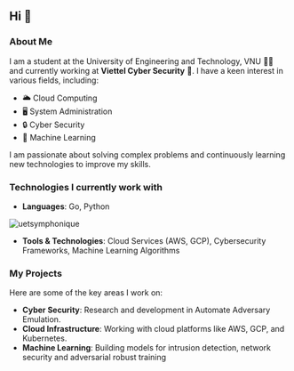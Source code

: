 ## Hi 👋

### About Me
I am a student at the University of Engineering and Technology, VNU 👨‍🎓 and currently working at **Viettel Cyber Security** 💼. I have a keen interest in various fields, including:

- 🌥️ Cloud Computing
- 🖥️ System Administration
- 🔒 Cyber Security
- 🤖 Machine Learning

I am passionate about solving complex problems and continuously learning new technologies to improve my skills.

### Technologies I currently work with
- **Languages**: Go, Python
<p><img align="center" src="https://github-readme-stats.vercel.app/api/top-langs?username=uetsymphonique&show_icons=true&locale=en&layout=compact" alt="uetsymphonique" /></p>

- **Tools & Technologies**: Cloud Services (AWS, GCP), Cybersecurity Frameworks, Machine Learning Algorithms

### My Projects
Here are some of the key areas I work on:
- **Cyber Security**: Research and development in Automate Adversary Emulation.
- **Cloud Infrastructure**: Working with cloud platforms like AWS, GCP, and Kubernetes.
- **Machine Learning**: Building models for intrusion detection, network security and adversarial robust training

